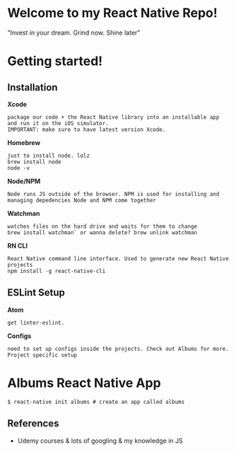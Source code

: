 # Welcome to my React Native Repo!

"Invest in your dream. Grind now. Shine later"

# Getting started!

## Installation
**Xcode**

	package our code + the React Native library into an installable app and run it on the iOS simulator.
	IMPORTANT: make sure to have latest version Xcode.

**Homebrew**

	just to install node. lolz
	brew install node
	node -v
**Node/NPM**

	Node runs JS outside of the browser. NPM is used for installing and managing depedencies Node and NPM come together
**Watchman**

	watches files on the hard drive and waits for them to change
	brew install watchman` or wanna delete? brew unlink watchman
**RN CLI**

	React Native command line interface. Used to generate new React Native projects
	npm install -g react-native-cli

## ESLint Setup
**Atom**

	get linter-eslint.
**Configs**

	need to set up configs inside the projects. Check out Albums for more. Project specific setup
# Albums React Native App
```
$ react-native init albums # create an app called albums
```

## References
* Udemy courses & lots of googling & my knowledge in JS
